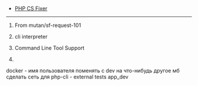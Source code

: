 
* [PHP CS Fixer](doc/cs-fixer.md)

***

1) From mutan/sf-request-101

2) cli interpreter
3) Command Line Tool Support
4)
docker - 
имя пользователя поменять с dev на что-нибудь другое
мб сделать сеть для php-cli - external
tests
app_dev